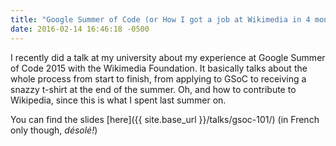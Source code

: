 ```yaml
---
title: "Google Summer of Code (or How I got a job at Wikimedia in 4 months)"
date: 2016-02-14 16:46:18 -0500
---
```


I recently did a talk at my university about my experience at Google Summer of Code 2015 with the Wikimedia Foundation. It basically talks about the whole process from start to finish, from applying to GSoC to receiving a snazzy t-shirt at the end of the summer. Oh, and how to contribute to Wikipedia, since this is what I spent last summer on.

You can find the slides [here]({{ site.base_url }}/talks/gsoc-101/) (in French only though, *désolé!*)
